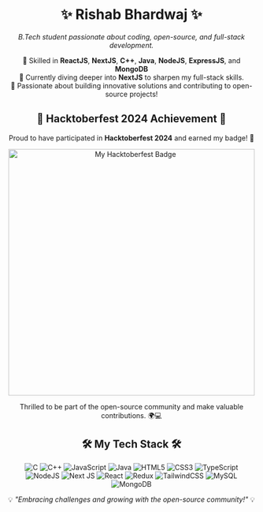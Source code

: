 <h1 align="center">✨ Rishab Bhardwaj ✨</h1> <p align="center"> <em>B.Tech student passionate about coding, open-source, and full-stack development.</em> </p> <p align="center"> 🔹 Skilled in <b>ReactJS</b>, <b>NextJS</b>, <b>C++</b>, <b>Java</b>, <b>NodeJS</b>, <b>ExpressJS</b>, and <b>MongoDB</b> <br> 🔹 Currently diving deeper into <b>NextJS</b> to sharpen my full-stack skills. <br> 🔹 Passionate about building innovative solutions and contributing to open-source projects! </p>
<h2 align="center">🎉 Hacktoberfest 2024 Achievement 🎉</h2> <p align="center"> Proud to have participated in <b>Hacktoberfest 2024</b> and earned my badge! 🏅 </p> <p align="center"> <a href="https://www.holopin.io/@rishabxbhardwaj#badges"> <img src="https://holopin.me/rishabxbhardwaj" alt="My Hacktoberfest Badge" width="500"> </a> </p>
<p align="center"> Thrilled to be part of the open-source community and make valuable contributions. 🌍💻 </p> <h2 align="center">🛠️ My Tech Stack 🛠️</h2> <p align="center"> <img src="https://img.shields.io/badge/c-%2300599C.svg?style=flat-square&logo=c&logoColor=white" alt="C"> <img src="https://img.shields.io/badge/c++-%2300599C.svg?style=flat-square&logo=c%2B%2B&logoColor=white" alt="C++"> <img src="https://img.shields.io/badge/javascript-%23323330.svg?style=flat-square&logo=javascript&logoColor=%23F7DF1E" alt="JavaScript"> <img src="https://img.shields.io/badge/java-%23ED8B00.svg?style=flat-square&logo=openjdk&logoColor=white" alt="Java"> <img src="https://img.shields.io/badge/html5-%23E34F26.svg?style=flat-square&logo=html5&logoColor=white" alt="HTML5"> <img src="https://img.shields.io/badge/css3-%231572B6.svg?style=flat-square&logo=css3&logoColor=white" alt="CSS3"> <img src="https://img.shields.io/badge/typescript-%23007ACC.svg?style=flat-square&logo=typescript&logoColor=white" alt="TypeScript"> <img src="https://img.shields.io/badge/node.js-6DA55F?style=flat-square&logo=node.js&logoColor=white" alt="NodeJS"> <img src="https://img.shields.io/badge/Next-black?style=flat-square&logo=next.js&logoColor=white" alt="Next JS"> <img src="https://img.shields.io/badge/react-%2320232a.svg?style=flat-square&logo=react&logoColor=%2361DAFB" alt="React"> <img src="https://img.shields.io/badge/redux-%23593d88.svg?style=flat-square&logo=redux&logoColor=white" alt="Redux"> <img src="https://img.shields.io/badge/tailwindcss-%2338B2AC.svg?style=flat-square&logo=tailwind-css&logoColor=white" alt="TailwindCSS"> <img src="https://img.shields.io/badge/mysql-4479A1.svg?style=flat-square&logo=mysql&logoColor=white" alt="MySQL"> <img src="https://img.shields.io/badge/MongoDB-%234ea94b.svg?style=flat-square&logo=mongodb&logoColor=white" alt="MongoDB"> </p> <p align="center"> 💡 <i>"Embracing challenges and growing with the open-source community!"</i> 💡 </p>
